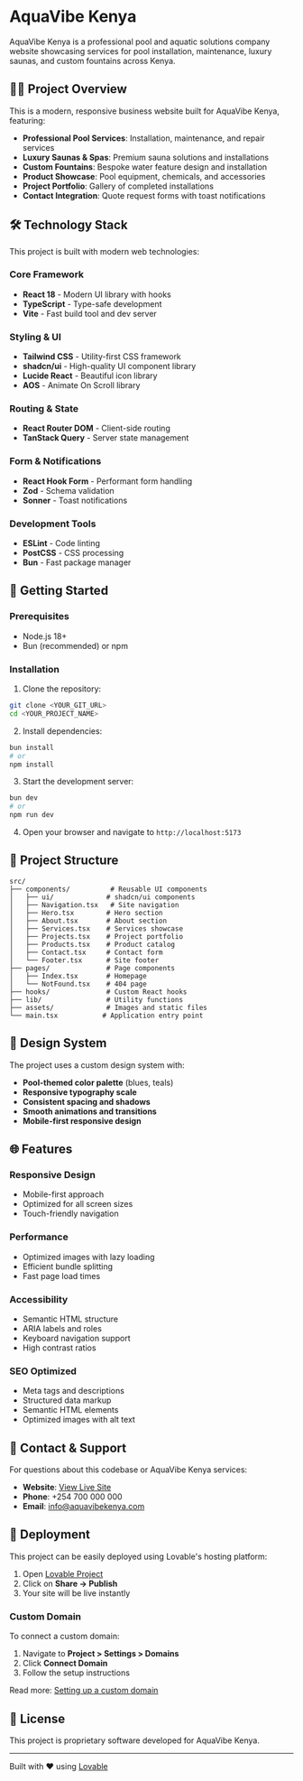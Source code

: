 # AquaVibe Kenya

AquaVibe Kenya is a professional pool and aquatic solutions company website showcasing services for pool installation, maintenance, luxury saunas, and custom fountains across Kenya.

## 🏊‍♂️ Project Overview

This is a modern, responsive business website built for AquaVibe Kenya, featuring:

- **Professional Pool Services**: Installation, maintenance, and repair services
- **Luxury Saunas & Spas**: Premium sauna solutions and installations  
- **Custom Fountains**: Bespoke water feature design and installation
- **Product Showcase**: Pool equipment, chemicals, and accessories
- **Project Portfolio**: Gallery of completed installations
- **Contact Integration**: Quote request forms with toast notifications

## 🛠️ Technology Stack

This project is built with modern web technologies:

### Core Framework
- **React 18** - Modern UI library with hooks
- **TypeScript** - Type-safe development 
- **Vite** - Fast build tool and dev server

### Styling & UI
- **Tailwind CSS** - Utility-first CSS framework
- **shadcn/ui** - High-quality UI component library
- **Lucide React** - Beautiful icon library
- **AOS** - Animate On Scroll library

### Routing & State
- **React Router DOM** - Client-side routing
- **TanStack Query** - Server state management

### Form & Notifications  
- **React Hook Form** - Performant form handling
- **Zod** - Schema validation
- **Sonner** - Toast notifications

### Development Tools
- **ESLint** - Code linting
- **PostCSS** - CSS processing
- **Bun** - Fast package manager

## 🚀 Getting Started

### Prerequisites
- Node.js 18+ 
- Bun (recommended) or npm

### Installation

1. Clone the repository:
```bash
git clone <YOUR_GIT_URL>
cd <YOUR_PROJECT_NAME>
```

2. Install dependencies:
```bash
bun install
# or
npm install
```

3. Start the development server:
```bash
bun dev
# or
npm run dev
```

4. Open your browser and navigate to `http://localhost:5173`

## 📁 Project Structure

```
src/
├── components/          # Reusable UI components
│   ├── ui/             # shadcn/ui components
│   ├── Navigation.tsx   # Site navigation
│   ├── Hero.tsx        # Hero section
│   ├── About.tsx       # About section
│   ├── Services.tsx    # Services showcase
│   ├── Projects.tsx    # Project portfolio
│   ├── Products.tsx    # Product catalog
│   ├── Contact.tsx     # Contact form
│   └── Footer.tsx      # Site footer
├── pages/              # Page components
│   ├── Index.tsx       # Homepage
│   └── NotFound.tsx    # 404 page
├── hooks/              # Custom React hooks
├── lib/                # Utility functions
├── assets/             # Images and static files
└── main.tsx           # Application entry point
```

## 🎨 Design System

The project uses a custom design system with:
- **Pool-themed color palette** (blues, teals)
- **Responsive typography scale**
- **Consistent spacing and shadows**
- **Smooth animations and transitions**
- **Mobile-first responsive design**

## 🌐 Features

### Responsive Design
- Mobile-first approach
- Optimized for all screen sizes
- Touch-friendly navigation

### Performance
- Optimized images with lazy loading
- Efficient bundle splitting
- Fast page load times

### Accessibility
- Semantic HTML structure
- ARIA labels and roles
- Keyboard navigation support
- High contrast ratios

### SEO Optimized
- Meta tags and descriptions
- Structured data markup
- Semantic HTML elements
- Optimized images with alt text

## 📧 Contact & Support

For questions about this codebase or AquaVibe Kenya services:

- **Website**: [View Live Site](https://lovable.dev/projects/d330ddb9-1b1c-43fd-84a1-dfcb63cad60f)
- **Phone**: +254 700 000 000
- **Email**: info@aquavibekenya.com

## 🚀 Deployment

This project can be easily deployed using Lovable's hosting platform:

1. Open [Lovable Project](https://lovable.dev/projects/d330ddb9-1b1c-43fd-84a1-dfcb63cad60f)
2. Click on **Share → Publish**
3. Your site will be live instantly

### Custom Domain
To connect a custom domain:
1. Navigate to **Project > Settings > Domains**
2. Click **Connect Domain**
3. Follow the setup instructions

Read more: [Setting up a custom domain](https://docs.lovable.dev/tips-tricks/custom-domain#step-by-step-guide)

## 📄 License

This project is proprietary software developed for AquaVibe Kenya.

---

Built with ❤️ using [Lovable](https://lovable.dev)